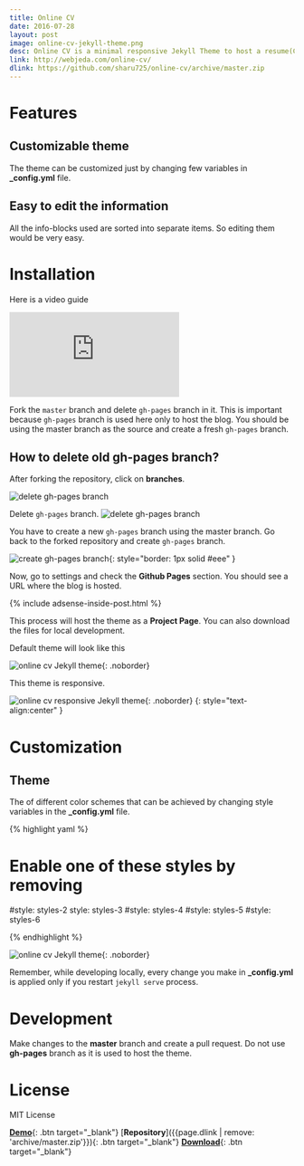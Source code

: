 ```yaml
---
title: Online CV
date: 2016-07-28
layout: post
image: online-cv-jekyll-theme.png
desc: Online CV is a minimal responsive Jekyll Theme to host a resume(CV) online.
link: http://webjeda.com/online-cv/
dlink: https://github.com/sharu725/online-cv/archive/master.zip
---
```




# Features

## Customizable theme
The theme can be customized just by changing few variables in **_config.yml** file.

## Easy to edit the information
All the info-blocks used are sorted into separate items. So editing them would be very easy.

# Installation

Here is a video guide

<iframe class="video" src="https://www.youtube.com/embed/T2nx6tj-ZH4" frameborder="0" allowfullscreen></iframe>

Fork the ``master`` branch and delete ``gh-pages`` branch in it. This is important because ``gh-pages`` branch is used here only to host the blog. You should be using the master branch as the source and create a fresh ``gh-pages`` branch.

## How to delete old **gh-pages** branch?
After forking the repository, click on **branches**.


![delete gh-pages branch]({{site.baseurl}}/images/delete-github-branch.png)

Delete ``gh-pages`` branch.
![delete gh-pages branch]({{site.baseurl}}/images/delete-github-branch-2.png)

You have to create a new ``gh-pages`` branch using the master branch. Go back to the forked repository and create ``gh-pages`` branch.

![create gh-pages branch]({{site.baseurl}}/images/create-gh-pages-branch.JPG){: style="border: 1px solid #eee" }

Now, go to settings and check the **Github Pages** section. You should see a URL where the blog is hosted.

{% include adsense-inside-post.html %}

This process will host the theme as a **Project Page**. You can also download the files for local development. 

Default theme will look like this

![online cv Jekyll theme](https://raw.githubusercontent.com/sharu725/online-cv/master/assets/images/online-cv-jekyll-theme.png){: .noborder}

This theme is responsive.

![online cv responsive Jekyll theme](https://github.com/sharu725/online-cv/raw/master/assets/images/online-cv-responsive-jekyll-theme.png){: .noborder}
{:  style="text-align:center" }

# Customization

## Theme
The of different color schemes that can be achieved by changing style variables in the **_config.yml** file.

{% highlight yaml %}

# Enable one of these styles by removing #
#style: styles-2
style: styles-3
#style: styles-4
#style: styles-5
#style: styles-6

{% endhighlight %}

![online cv Jekyll theme](https://github.com/sharu725/online-cv/raw/master/assets/images/online-cv-jekyll-theme-2.png){: .noborder}

Remember, while developing locally, every change you make in **_config.yml** is applied only if you restart ``jekyll serve`` process.

# Development
Make changes to the **master** branch and create a pull request. Do not use **gh-pages** branch as it is used to host the theme.

# License
MIT License

[**Demo**]({{page.link}}){: .btn target="_blank"}
[**Repository**]({{page.dlink | remove: 'archive/master.zip'}}){: .btn target="_blank"}
[**Download**]({{page.dlink}}){: .btn target="_blank"}